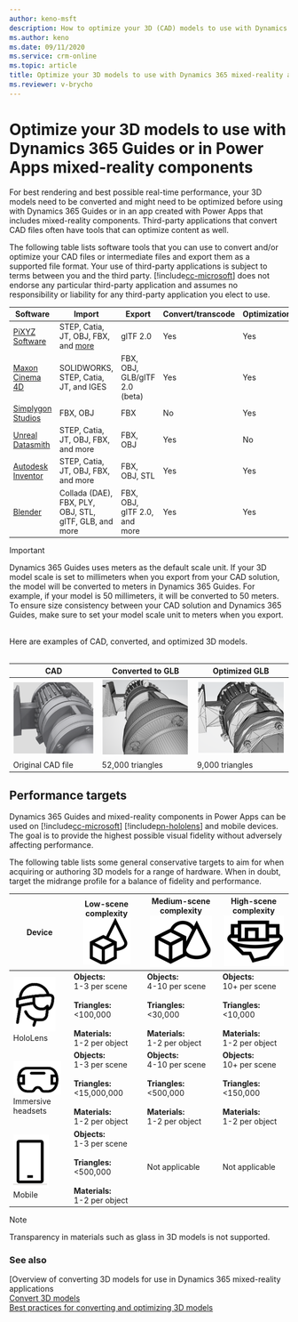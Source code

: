 ```yaml
---
author: keno-msft
description: How to optimize your 3D (CAD) models to use with Dynamics 365 mixed-reality applications
ms.author: keno
ms.date: 09/11/2020
ms.service: crm-online
ms.topic: article
title: Optimize your 3D models to use with Dynamics 365 mixed-reality apps
ms.reviewer: v-brycho
---
```


# Optimize your 3D models to use with Dynamics 365 Guides or in Power Apps mixed-reality components

For best rendering and best possible real-time performance, your 3D models need to be converted and might need to be optimized before using with Dynamics 365 Guides or in an app created with Power Apps that includes mixed-reality components. Third-party applications that convert CAD files often have tools that can optimize content as well. 

The following table lists software tools that you can use to convert and/or optimize your CAD files or intermediate files and export them as a supported file format. Your use of third-party applications is subject to terms between you and the third party. [!include[cc-microsoft](../../includes/cc-microsoft.md)] does not endorse any particular third-party application and assumes no responsibility or liability for any third-party application you elect to use.

|Software|Import|Export|Convert/transcode|Optimization|
|---------------------------------|----------------------------------------|--------------------|--------------------|-------------------|
|[PiXYZ Software](https://aka.ms/Pixyz)|STEP, Catia, JT, OBJ, FBX, and [more](https://www.pixyz-software.com/documentations/html/2020.1/studio/SupportedFileFormats.html)|glTF 2.0|Yes|Yes|
|[Maxon Cinema 4D](https://aka.ms/MaxonCinema4D)|SOLIDWORKS, STEP, Catia, JT, and IGES|FBX, OBJ, GLB/glTF 2.0 (beta)|Yes|Yes|
|[Simplygon Studios](https://aka.ms/Simplygonsoftware)|FBX, OBJ|FBX|No|Yes|
|[Unreal Datasmith](https://aka.ms/UnrealDatasmithsoftware)|STEP, Catia, JT, OBJ, FBX, and more|FBX, OBJ|Yes|No|
|[Autodesk Inventor](https://aka.ms/AutodeskInventorSoftware)|STEP, Catia, JT, OBJ, FBX, and more|FBX, OBJ, STL|Yes|Yes|
|[Blender](https://www.blender.org/)|Collada (DAE), FBX, PLY, OBJ, STL, glTF, GLB, and more|FBX, OBJ, glTF 2.0, and more|Yes|Yes|

> [!IMPORTANT]
> Dynamics 365 Guides uses meters as the default scale unit. If your 3D model scale is set to millimeters when you export from your CAD solution, the model will be converted to meters in Dynamics 365 Guides. For example, if your model is 50 millimeters, it will be converted to 50 meters. To ensure size consistency between your CAD solution and Dynamics 365 Guides, make sure to set your model scale unit to meters when you  export. 

<br>
Here are examples of CAD, converted, and optimized 3D models.<br></br>

|CAD|Converted to GLB|Optimized GLB|
|------------------------------------------|----------------------------------------------|----------------------------------------------|
|![CAD illustration](media/CAD.PNG "CAD illustration")|![GLB illustration](media/GLB.PNG "GLB illustration")|![Optimized GLB illustration](media/optimized-GLB.PNG "Optimized GLB illustration")|
|Original CAD file|52,000 triangles|9,000 triangles|

## Performance targets

Dynamics 365 Guides and mixed-reality components in Power Apps can be used on [!include[cc-microsoft](../../includes/cc-microsoft.md)] [!include[pn-hololens](../../includes/pn-hololens.md)] and mobile devices. The goal is to provide the highest possible visual fidelity without adversely affecting performance. 

The following table lists some general conservative targets to aim for when acquiring or authoring 3D models for a range of hardware. When in doubt, target the midrange profile for a balance of fidelity and performance. 

|Device|Low-scene complexity<br>![Low complexity graphic](media/simple.PNG "Low complexity graphic")|Medium-scene complexity<br>![Medium complexity graphic](media/medium.PNG "Medium complexity graphic")|High-scene complexity<br>![High complexity graphic](media/complex.PNG "High complexity graphic")|
|--------------|---------------------------|-----------------------------------|-----------------------------------|
|![HoloLens graphic](media/hololens.PNG "HoloLens graphic")<br>HoloLens|**Objects:**<br>1-3 per scene<br><br>**Triangles:**<br><100,000<br><br>**Materials:**<br>1-2 per object|**Objects:**<br>4-10 per scene<br><br>**Triangles:**<br><30,000<br><br>**Materials:**<br>1-2 per object|**Objects:**<br>10+ per scene<br><br>**Triangles:**<br><10,000<br><br>**Materials:**<br>1-2 per object|
|![Immersive headset graphic](media/immersive-headset.PNG "Immersive headset graphic") <br>Immersive headsets|**Objects:**<br>1-3 per scene<br><br>**Triangles:**<br><15,000,000<br><br>**Materials:**<br>1-2 per object|**Objects:**<br>4-10 per scene<br><br>**Triangles:**<br><500,000<br><br>**Materials:**<br>1-2 per object|**Objects:**<br>10+ per scene<br><br>**Triangles:**<br><150,000<br><br>**Materials:**<br>1-2 per object|
|![Mobile graphic](media/mobile.PNG "Mobile graphic") <br>Mobile|**Objects:**<br>1-3 per scene<br><br>**Triangles:**<br><500,000<br><br>**Materials:**<br>1-2 per object|Not applicable|Not applicable|

> [!NOTE]
> Transparency in materials such as glass in 3D models is not supported.

### See also
[Overview of converting 3D models for use in Dynamics 365 mixed-reality applications<br>
[Convert 3D models](convert-models.md)<br>
[Best practices for converting and optimizing 3D models](best-practices.md)<br>
